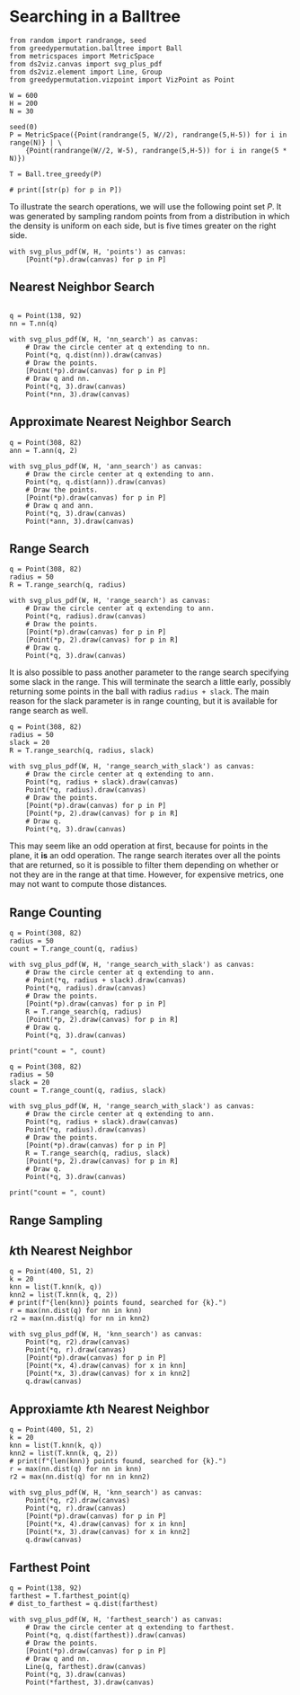 # Searching in a Balltree

```python3 {cmd id="setup" hide}
from random import randrange, seed
from greedypermutation.balltree import Ball
from metricspaces import MetricSpace
from ds2viz.canvas import svg_plus_pdf
from ds2viz.element import Line, Group
from greedypermutation.vizpoint import VizPoint as Point

W = 600
H = 200
N = 30

seed(0)
P = MetricSpace({Point(randrange(5, W//2), randrange(5,H-5)) for i in range(N)} | \
    {Point(randrange(W//2, W-5), randrange(5,H-5)) for i in range(5 * N)})

T = Ball.tree_greedy(P)

# print([str(p) for p in P])
```

To illustrate the search operations, we will use the following point set $P$.
It was generated by sampling random points from from a distribution in which the density is uniform on each side, but is five times greater on the right side.

```python3 {cmd continue="setup" output=html hide}
with svg_plus_pdf(W, H, 'points') as canvas:
    [Point(*p).draw(canvas) for p in P]
```

## Nearest Neighbor Search

```python3 {cmd continue="setup"}

q = Point(138, 92)
nn = T.nn(q)
```

```python3 {cmd continue output=html hide}
with svg_plus_pdf(W, H, 'nn_search') as canvas:
    # Draw the circle center at q extending to nn.
    Point(*q, q.dist(nn)).draw(canvas)
    # Draw the points.
    [Point(*p).draw(canvas) for p in P]
    # Draw q and nn.
    Point(*q, 3).draw(canvas)
    Point(*nn, 3).draw(canvas)
```


## Approximate Nearest Neighbor Search

```python3 {cmd continue="setup"}
q = Point(308, 82)
ann = T.ann(q, 2)
```

```python3 {cmd continue output=html hide}
with svg_plus_pdf(W, H, 'ann_search') as canvas:
    # Draw the circle center at q extending to ann.
    Point(*q, q.dist(ann)).draw(canvas)
    # Draw the points.
    [Point(*p).draw(canvas) for p in P]
    # Draw q and ann.
    Point(*q, 3).draw(canvas)
    Point(*ann, 3).draw(canvas)
```

## Range Search


```python3 {cmd continue="setup"}
q = Point(308, 82)
radius = 50
R = T.range_search(q, radius)
```

```python3 {cmd continue output=html hide}
with svg_plus_pdf(W, H, 'range_search') as canvas:
    # Draw the circle center at q extending to ann.
    Point(*q, radius).draw(canvas)
    # Draw the points.
    [Point(*p).draw(canvas) for p in P]
    [Point(*p, 2).draw(canvas) for p in R]
    # Draw q.
    Point(*q, 3).draw(canvas)

```

It is also possible to pass another parameter to the range search specifying some slack in the range.
This will terminate the search a little early, possibly returning some points in the ball with radius `radius + slack`.
The main reason for the slack parameter is in range counting, but it is available for range search as well.


```python3 {cmd continue="setup"}
q = Point(308, 82)
radius = 50
slack = 20
R = T.range_search(q, radius, slack)
```

```python3 {cmd continue output=html hide}
with svg_plus_pdf(W, H, 'range_search_with_slack') as canvas:
    # Draw the circle center at q extending to ann.
    Point(*q, radius + slack).draw(canvas)
    Point(*q, radius).draw(canvas)
    # Draw the points.
    [Point(*p).draw(canvas) for p in P]
    [Point(*p, 2).draw(canvas) for p in R]
    # Draw q.
    Point(*q, 3).draw(canvas)    
```

This may seem like an odd operation at first, because for points in the plane, it **is** an odd operation.
The range search iterates over all the points that are returned, so it is possible to filter them depending on whether or not they are in the range at that time.
However, for expensive metrics, one may not want to compute those distances.


## Range Counting

```python3 {cmd continue="setup"}
q = Point(308, 82)
radius = 50
count = T.range_count(q, radius)
```

```python3 {cmd continue output=html hide}
with svg_plus_pdf(W, H, 'range_search_with_slack') as canvas:
    # Draw the circle center at q extending to ann.
    # Point(*q, radius + slack).draw(canvas)
    Point(*q, radius).draw(canvas)
    # Draw the points.
    [Point(*p).draw(canvas) for p in P]
    R = T.range_search(q, radius)
    [Point(*p, 2).draw(canvas) for p in R]
    # Draw q.
    Point(*q, 3).draw(canvas)    

print("count = ", count)
```

```python3 {cmd continue="setup"}
q = Point(308, 82)
radius = 50
slack = 20
count = T.range_count(q, radius, slack)
```

```python3 {cmd continue output=html hide}
with svg_plus_pdf(W, H, 'range_search_with_slack') as canvas:
    # Draw the circle center at q extending to ann.
    Point(*q, radius + slack).draw(canvas)
    Point(*q, radius).draw(canvas)
    # Draw the points.
    [Point(*p).draw(canvas) for p in P]
    R = T.range_search(q, radius, slack)
    [Point(*p, 2).draw(canvas) for p in R]
    # Draw q.
    Point(*q, 3).draw(canvas)    

print("count = ", count)
```

## Range Sampling


## $k$th Nearest Neighbor

```python3 {cmd continue="setup" output=html}
q = Point(400, 51, 2)
k = 20
knn = list(T.knn(k, q))
knn2 = list(T.knn(k, q, 2))
# print(f"{len(knn)} points found, searched for {k}.")
r = max(nn.dist(q) for nn in knn)
r2 = max(nn.dist(q) for nn in knn2)

with svg_plus_pdf(W, H, 'knn_search') as canvas:
    Point(*q, r2).draw(canvas)
    Point(*q, r).draw(canvas)
    [Point(*p).draw(canvas) for p in P]
    [Point(*x, 4).draw(canvas) for x in knn]
    [Point(*x, 3).draw(canvas) for x in knn2]
    q.draw(canvas)
```

## Approxiamte $k$th Nearest Neighbor

```python3 {cmd continue="setup" output=html}
q = Point(400, 51, 2)
k = 20
knn = list(T.knn(k, q))
knn2 = list(T.knn(k, q, 2))
# print(f"{len(knn)} points found, searched for {k}.")
r = max(nn.dist(q) for nn in knn)
r2 = max(nn.dist(q) for nn in knn2)

with svg_plus_pdf(W, H, 'knn_search') as canvas:
    Point(*q, r2).draw(canvas)
    Point(*q, r).draw(canvas)
    [Point(*p).draw(canvas) for p in P]
    [Point(*x, 4).draw(canvas) for x in knn]
    [Point(*x, 3).draw(canvas) for x in knn2]
    q.draw(canvas)
```



## Farthest Point

```python3 {cmd continue="setup"}
q = Point(138, 92)
farthest = T.farthest_point(q)
# dist_to_farthest = q.dist(farthest)
```

```python3 {cmd continue output=html hide}
with svg_plus_pdf(W, H, 'farthest_search') as canvas:
    # Draw the circle center at q extending to farthest.
    Point(*q, q.dist(farthest)).draw(canvas)
    # Draw the points.
    [Point(*p).draw(canvas) for p in P]
    # Draw q and nn.
    Line(q, farthest).draw(canvas)
    Point(*q, 3).draw(canvas)
    Point(*farthest, 3).draw(canvas)
```
